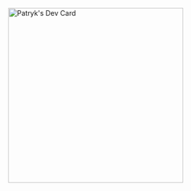 <a href="https://app.daily.dev/patrykwrld"><img src="https://api.daily.dev/devcards/v2/rKXfOdxFGCLzGwnoH4ZW4.png?type=default&r=ig4" width="356" alt="Patryk's Dev Card"/></a>
